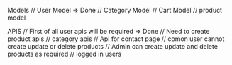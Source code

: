 Models
// User Model  => Done
// Category Model
// Cart Model
// product model

APIS
// First of all user apis will be required => Done
// Need to create product apis 
// category apis 
// Api for contact page
// comon user cannot create update or delete products 
// Admin can create update and delete products as required 
// logged in users 